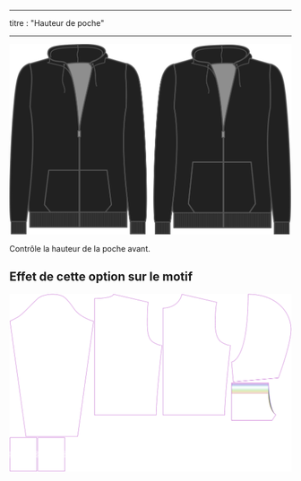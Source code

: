- - -
titre : "Hauteur de poche"
- - -

![Hauteur de la poche](./pocketheight.svg)

Contrôle la hauteur de la poche avant.

## Effet de cette option sur le motif

![Cette image montre l'effet de cette option en superposant plusieurs variantes qui ont une valeur différente pour cette option](huey_pocketheight_sample.svg "Effet de cette option sur le modèle")
